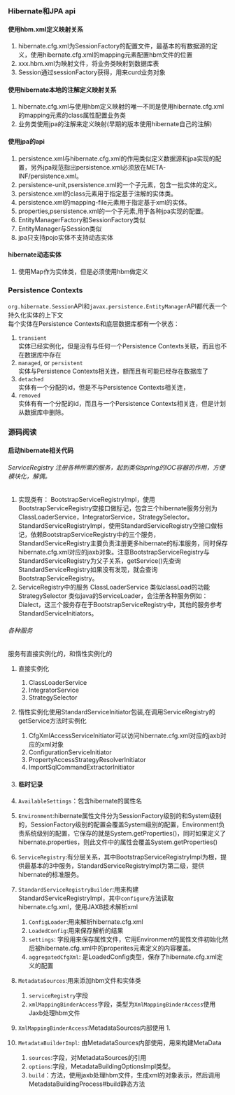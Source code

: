 ### Hibernate和JPA api

#### 使用hbm.xml定义映射关系

1. hibernate.cfg.xml为SessionFactory的配置文件，最基本的有数据源的定义，使用hibernate.cfg.xml的mapping元素配置hbm文件的位置
2. xxx.hbm.xml为映射文件，将业务类映射到数据库表
3. Session通过sessionFactory获得，用来curd业务对象

#### 使用hibernate本地的注解定义映射关系

1. hibernate.cfg.xml与使用hbm定义映射的唯一不同是使用hibernate.cfg.xml的mapping元素的class属性配置业务类
2. 业务类使用jpa的注解来定义映射\(早期的版本使用hibernate自己的注解\)

#### 使用jpa的api

1. persistence.xml与hibernate.cfg.xml的作用类似定义数据源和jpa实现的配置，另外jpa规范指出persistence.xml必须放在META-INF/persistence.xml。
2. persistence-unit,psersistence.xml的一个子元素，包含一批实体的定义。
3. persistence.xml的class元素用于指定基于注解的实体类。
4. persistence.xml的mapping-file元素用于指定基于xml的实体。
5. properties,psersistence.xml的一个子元素,用于各种jpa实现的配置。
6. EntityManagerFactory和SessionFactory类似
7. EntityManager与Session类似
8. jpa只支持pojo实体不支持动态实体

#### hibernate动态实体

1. 使用Map作为实体类，但是必须使用hbm做定义

### Persistence Contexts

`org.hibernate.Session`API和`javax.persistence.EntityManager`API都代表一个持久化实体的上下文  
每个实体在Persistence Contexts和底层数据库都有一个状态：  
1. `transient`  
实体已经实例化，但是没有与任何一个Persistence Contexts关联，而且也不在数据库中存在  
2. `managed`, or `persistent`  
实体与Persistence Contexts相关连，额而且有可能已经存在数据库了  
3. `detached`  
实体有一个分配的id，但是不与Persistence Contexts相关连，  
4. `removed`  
实体有有一个分配的id，而且与一个Persistence Contexts相关连，但是计划从数据库中删除。

### 源码阅读

#### 启动hibernate相关代码

###### ServiceRegistry 注册各种所需的服务，起到类似spring的IOC容器的作用，方便模块化，解偶。

1. 实现类有：
   BootstrapServiceRegistryImpl，使用BootstrapServiceRegistry空接口做标记，包含三个hibernate服务分别为ClassLoaderService，IntegratorService，StrategySelector。
   StandardServiceRegistryImpl，使用StandardServiceRegistry空接口做标记，依赖BootstrapServiceRegistry中的三个服务，StandardServiceRegistry主要负责注册更多hibernate的标准服务，同时保存hibernate.cfg.xml对应的jaxb对象。注意BootstrapServiceRegistry与StandardServiceRegistry为父子关系，getService\(\)先查询StandardServiceRegistry如果没有发现，就会查询BootstrapServiceRegistry。
2. ServiceRegistry中的服务
   ClassLoaderService 类似classLoad的功能StrategySelector 类似java的ServiceLoader，会注册各种服务例如：Dialect，这三个服务存在于BootstrapServiceRegistry中，其他的服务参考StandardServiceInitiators。

###### 各种服务
服务有直接实例化的，和惰性实例化的
1. 直接实例化
   1. ClassLoaderService
   2. IntegratorService
   3. StrategySelector
2. 惰性实例化使用StandardServiceInitiator包装,在调用ServiceRegistry的getService方法时实例化
   1. CfgXmlAccessServiceInitiator可以访问hibernate.cfg.xml对应的jaxb对应的xml对象
   2. ConfigurationServiceInitiator
   3. PropertyAccessStrategyResolverInitiator
   4. ImportSqlCommandExtractorInitiator


1. #### 临时记录
2. `AvailableSettings`：包含hibernate的属性名

3. `Environment`:hibernate属性文件分为SessionFactory级别的和System级别的，SessionFactory级别的配置会覆盖System级别的配置，Environment负责系统级别的配置，它保存的就是System.getProperties\(\)，同时如果定义了hibernate.properties，则此文件中的属性会覆盖System.getProperties\(\)
4. `ServiceRegistry`:有分层关系，其中BootstrapServiceRegistryImpl为根，提供最基本的3中服务，StandardServiceRegistryImpl为第二级，提供hibernate的标准服务。
5. `StandardServiceRegistryBuilder`:用来构建StandardServiceRegistryImpl，其中`configure`方法读取hibernate.cfg.xml，使用JAXB技术解析xml
   1. `ConfigLoader`:用来解析hibernate.cfg.xml
   2. `LoadedConfig`:用来保存解析的结果
   3. `settings`: 字段用来保存属性文件，它用Environment的属性文件初始化然后被hibernate.cfg.xml中的properites元素定义的内容覆盖。
   4. `aggregatedCfgXml`: 是LoadedConfig类型，保存了hibernate.cfg.xml定义的配置
6. `MetadataSources`:用来添加hbm文件和实体类
   1. `serviceRegistry`字段
   2. `xmlMappingBinderAccess`字段，类型为`XmlMappingBinderAccess`使用Jaxb处理hbm文件
7. `XmlMappingBinderAccess`:MetadataSources内部使用
   1. 
8. `MetadataBuilderImpl`: 由MetadataSources内部使用，用来构建MetaData
   1. `sources`:字段，对MetadataSources的引用
   2. `options`:字段，MetadataBuildingOptionsImpl类型。
   3. `build`：方法，使用jaxb处理hbm文件，生成xml的对象表示，然后调用MetadataBuildingProcess\#build静态方法



